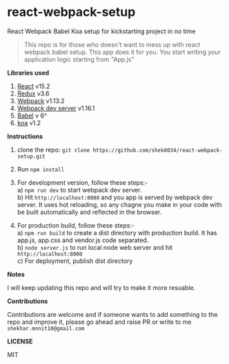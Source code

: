 # react-webpack-setup
React Webpack Babel Koa setup for kickstarting project in no time

> This repo is for those who doesn't want to mess up with react webpack babel setup. This app does it for you. You start writing your application logic starting from "App.js"

**Libraries used**

1. [React](https://facebook.github.io/react/) v15.2
2. [Redux](http://redux.js.org/) v3.6
3. [Webpack](https://webpack.github.io/) v1.13.2
4. [Webpack dev server](https://github.com/webpack/webpack-dev-server) v1.16.1
5. [Babel](http://babeljs.io/) v 6^
6. [koa](http://koajs.com/) v1.2

**Instructions**

1. clone the repo: ```git clone https://github.com/shek8034/react-webpack-setup.git```

2. Run ```npm install```

3. For development version, follow these steps:-  
  a) ```npm run dev``` to start webpack dev server.  
  b) Hit ```http://localhost:8080``` and you app is served by webpack dev server. It uses hot reloading, so any chagne you make in your code with be built automatically and reflected in the browser.

4. For production build, follow these steps:-  
  a) ```npm run build``` to create a dist directory with production build. It has app.js, app.css and vendor.js code separated.  
  b) ```node server.js``` to run local node web server and hit ```http://localhost:8000```  
  c) For deployment, publish dist directory

**Notes**

I will keep updating this repo and will try to make it more resuable.

**Contributions**

Contributions are welcome and if someone wants to add something to the repo and improve it, please go ahead and raise PR or write to me ```shekhar.mnnit10@gmail.com```

**LICENSE**

MIT
